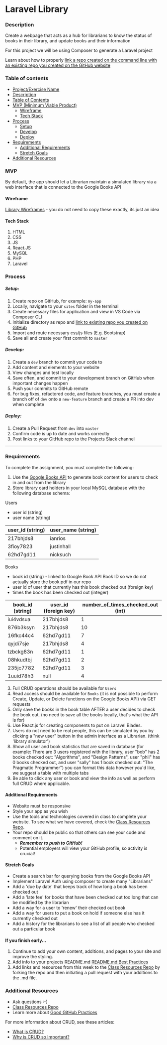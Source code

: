 # Laravel Library

### Description

Create a webpage that acts as a hub for librarians to know the status of books in their library, and update books and their information

For this project we will be using Composer to generate a Laravel project

Learn about how to properly [link a repo created on the command line with an existing repo you created on the GitHub website](https://help.github.com/en/articles/adding-an-existing-project-to-github-using-the-command-line)

### Table of contents

<!--ts-->

- [Project/Exercise Name](#Laravel-Library)
- [Description](#Description)
- [Table of Contents](#table-of-contents)
- [MVP (Minimum Viable Product)](#MVP)
  - [Wireframe](#Wireframe)
  - [Tech Stack](#Tech-Stack)
- [Process](#process)
  - [Setup](#Setup)
  - [Develop](#Develop)
  - [Deploy](#Deploy)
- [Requirements](#Requirements)
  - [Additional Requirements](#Additional-Requirements)
  - [Stretch Goals](#Stretch-Goals)
- [Additional Resources](#Additional-Resources)
  <!--te-->

### MVP

By default, the app should let a Librarian maintain a simulated library via a web interface that is connected to the Google Books API

#### Wireframe

[Library Wireframes](../wireframes/library) - you do not need to copy these exactly, its just an idea

#### Tech Stack

1. HTML
2. CSS
3. JS
4. React.JS
5. MySQL
6. PHP
7. Laravel

### Process

##### Setup:

1. Create repo on GitHub, for example: `my-app`
2. Locally, navigate to your `sites` folder in the terminal
3. Create necessary files for application and view in VS Code via Composer CLI
4. Initialize directory as repo and [link to existing repo you created on GitHub](https://help.github.com/en/articles/adding-an-existing-project-to-github-using-the-command-line)
5. Import and route necessary css/js files (E.g. Bootstrap)
6. Save all and create your first commit to `master`

##### Develop:

1. Create a `dev` branch to commit your code to
2. Add content and elements to your website
3. View changes and test locally
4. Save often, and commit to your development branch on GitHub when important changes happen
5. Push your commits to GitHub remote
6. For bug fixes, refactored code, and feature branches, you must create a branch off of `dev` onto a `new-feature` branch and create a PR into dev when complete

##### Deploy:

1. Create a Pull Request from `dev` into `master`
2. Confirm code is up to date and works correctly
3. Post links to your GitHub repo to the Projects Slack channel

---

### Requirements

To complete the assignment, you must complete the following:

1. Use the [Google Books API](https://developers.google.com/books/docs/v1/getting_started) to generate book content for users to check in and out from the library
2. Store library card holders in your local MySQL database with the following database schema:

Users

- user id (string)
- user name (string)

| user_id (string) | user_name (string) |
| ---------------- | ------------------ |
| 217bhjds8        | ianrios            |
| 3fioy7823        | justinhall         |
| 62hd7gd11        | nicksuch           |

Books

- book id (string) - linked to Google Book API Book ID so we do not actually store the book pdf in our repo
- user id of user that currently has this book checked out (foreign key)
- times the book has been checked out (integer)

| book_id (string) | user_id (foreign key) | number_of_times_checked_out (int) |
| ---------------- | --------------------- | --------------------------------- |
| iui4vdsua        | 217bhjds8             | 1                                 |
| 876b3ksyn        | 217bhjds8             | 10                                |
| 16fkc44c4        | 62hd7gd11             | 7                                 |
| qyjdi7sje        | 217bhjds8             | 4                                 |
| tzbckg83n        | 62hd7gd11             | 1                                 |
| 08hkudtbj        | 62hd7gd11             | 2                                 |
| 235jc7782        | 62hd7gd11             | 3                                 |
| 1uuid78h3        | null                  | 4                                 |

3. Full CRUD operations should be available for `Users`
4. Read access should be available for `Books` (it is not possible to perform Create, Update, or Delete functions on the Google Books API) via GET requests
5. Only save the books in the book table AFTER a user decides to check the book out. (no need to save all the books locally, that's what the API is for)
6. Use React.js for creating components to put on Laravel Blades.
7. Users do not need to be real people, this can be simulated by you by clicking a "new user" button in the admin interface as a Librarian. (think 'library simulator')
8. Show all user and book statistics that are saved in database (for example: There are 3 users registered with the library, user "bob" has 2 books checked out: "Algorithms", and "Design Patterns", user "phil" has 0 books checked out, and user "sally" has 1 book checked out: "The Pragmatic Programmer") you can format this data however you'd like, we suggest a table with multiple tabs
9. Be able to click any user or book and view the info as well as perform full CRUD where applicable.

#### Additional Requirements

- Website must be responsive
- Style your app as you wish
- Use the tools and technologies covered in class to complete your website. To see what we have covered, check the [Class Resources Repo](https://github.com/bootcamp-students/Resources).
- Your repo should be public so that others can see your code and comment on it.
  - _**Remember to push to GitHub!**_
  - Potential employers will view your GitHub profile, so activity is crucial!

#### Stretch Goals

- Create a search bar for querying books from the Google Books API
- Implement Laravel Auth using composer to create many "Librarians"
- Add a 'due by date' that keeps track of how long a book has been checked out
- Add a 'late fee' for books that have been checked out too long that can be modified by the librarian
- Add a way for a user to 'renew' their checked out book
- Add a way for users to put a book on hold if someone else has it currently checked out
- Add a history for the librarians to see a list of all people who checked out a particular book

#### If you finish early...

1. Continue to add your own content, additions, and pages to your site and improve the styling.
2. Add info to your projects README.md [README.md Best Practices](https://gist.github.com/PurpleBooth/109311bb0361f32d87a2)
3. Add links and resources from this week to the [Class Resources Repo](https://github.com/bootcamp-students/Resources) by forking the repo and then initiating a pull request with your additions to the .md file.

### Additional Resources

- Ask questions :-)
- [Class Resources Repo](https://github.com/bootcamp-students/Resources)
- Learn more about [Good GitHub Practices](https://guides.github.com)

For more information about CRUD, see these articles:

- [What is CRUD?](https://www.codecademy.com/articles/what-is-crud)
- [Why is CRUD so Important?](http://trendintech.com/2018/01/19/why-is-crud-so-important-in-computer-programming/)
